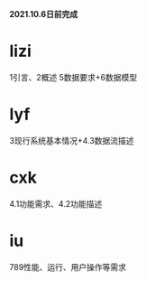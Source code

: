 **2021.10.6日前完成**

# lizi 

1引言、2概述 
5数据要求+6数据模型

# lyf 

3现行系统基本情况+4.3数据流描述

# cxk 

4.1功能需求、4.2功能描述

# iu 

789性能、运行、用户操作等需求 

